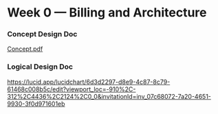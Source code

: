 # Week 0 — Billing and Architecture


### Concept Design Doc
[Concept.pdf](https://github.com/larisonjustin/aws-bootcamp/files/10832472/Untitled.Notebook.pdf)


### Logical Design Doc
https://lucid.app/lucidchart/6d3d2297-d8e9-4c87-8c79-61468c008b5c/edit?viewport_loc=-910%2C-312%2C4436%2C2124%2C0_0&invitationId=inv_07c68072-7a20-4651-9930-3f0d971601eb
